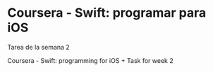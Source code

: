 # Coursera - Swift: programar para iOS
Tarea de la semana 2

Coursera - Swift: programming for iOS
+
Task for week 2
